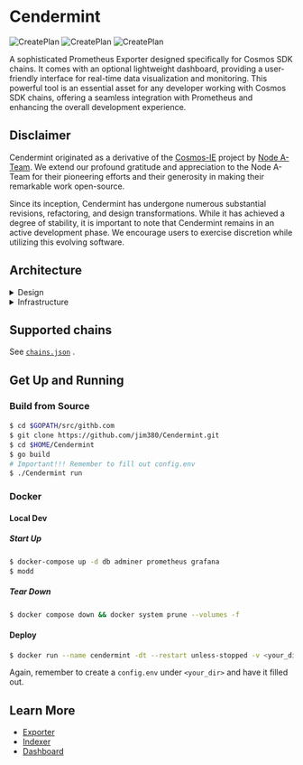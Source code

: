 # Cendermint

![CreatePlan](https://img.shields.io/badge/release-v0.1.0-red) ![CreatePlan](https://img.shields.io/badge/go-1.15%2B-blue) ![CreatePlan](https://img.shields.io/badge/license-Apache--2.0-green)

A sophisticated Prometheus Exporter designed specifically for Cosmos SDK chains. It comes with an optional lightweight dashboard, providing a user-friendly interface for real-time data visualization and monitoring. This powerful tool is an essential asset for any developer working with Cosmos SDK chains, offering a seamless integration with Prometheus and enhancing the overall development experience.

## Disclaimer

Cendermint originated as a derivative of the [Cosmos-IE](https://github.com/node-a-team/Cosmos-IE) project by [Node A-Team](https://github.com/node-a-team). We extend our profound gratitude and appreciation to the Node A-Team for their pioneering efforts and their generosity in making their remarkable work open-source.

Since its inception, Cendermint has undergone numerous substantial revisions, refactoring, and design transformations. While it has achieved a degree of stability, it is important to note that Cendermint remains in an active development phase. We encourage users to exercise discretion while utilizing this evolving software.

## Architecture

<details>

<summary>Design</summary>

![architecture](assets/design.png)

</details>

<details>

<summary>Infrastructure</summary>

![architecture](assets/arch.png)

</details>

## Supported chains

See [`chains.json`](/chains.json) .

</details>

## Get Up and Running

### Build from Source

```bash
$ cd $GOPATH/src/githb.com
$ git clone https://github.com/jim380/Cendermint.git
$ cd $HOME/Cendermint
$ go build
# Important!!! Remember to fill out config.env
$ ./Cendermint run
```

### Docker

#### Local Dev

##### Start Up

```bash
$ docker-compose up -d db adminer prometheus grafana
$ modd
```

##### Tear Down

```bash
$ docker compose down && docker system prune --volumes -f
```

#### Deploy

```bash
$ docker run --name cendermint -dt --restart unless-stopped -v <your_dir>:/root --net="host" --env-file ./config.env ghcr.io/jim380/cendermint:<tag> Cendermint run && docker logs cendermint -f --since 1m
```

Again, remember to create a `config.env` under `<your_dir>` and have it filled out.

## Learn More

- [Exporter](Exporter.md)
- [Indexer](Indexer.md)
- [Dashboard](Dashboard.md)
